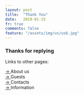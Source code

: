 ```yaml
---
layout: post
title:  "Thank You"
date:   2019-01-15
fr: true
comments: false
feature: "/assets/img/us/us6.jpg"
---
```



### Thanks for replying




Links to other pages:

<a href="https://helena-benoit.github.io//about-en/" class="btn zoombtn"> &rarr; </a> About us <br/>
<a href="https://helena-benoit.github.io//guests-en/" class="btn zoombtn"> &rarr; </a> Guests <br/>
<a href="https://helena-benoit.github.io//contact-en/" class="btn zoombtn"> &rarr; </a> Contacts <br/>
<a href="https://helena-benoit.github.io//info-en/" class="btn zoombtn"> &rarr; </a> Information <br/>



